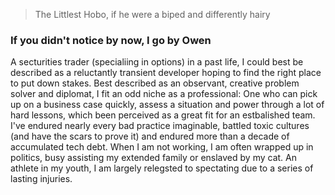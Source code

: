 > The Littlest Hobo, if he were a biped and differently hairy

### If you didn't notice by now, I go by Owen

A secturities trader (specialiing in options) in a past life, I could best be described as a reluctantly transient developer hoping to find the right place to put down stakes.  Best described as an observant, creative problem solver and diplomat, I fit an odd niche as a professional:  One who can pick up on a business case quickly, assess a situation and power through a lot of hard lessons, which been perceived as a great fit for an estbalished team.  I've endured nearly every bad practice imaginable, battled toxic cultures (and have the scars to prove it) and endured more than a decade of accumulated tech debt. When I am not working, I am often wrapped up in politics, busy assisting my extended family or enslaved by my cat.  An athlete in my youth, I am largely relegsted to spectating due to a series of lasting injuries.

